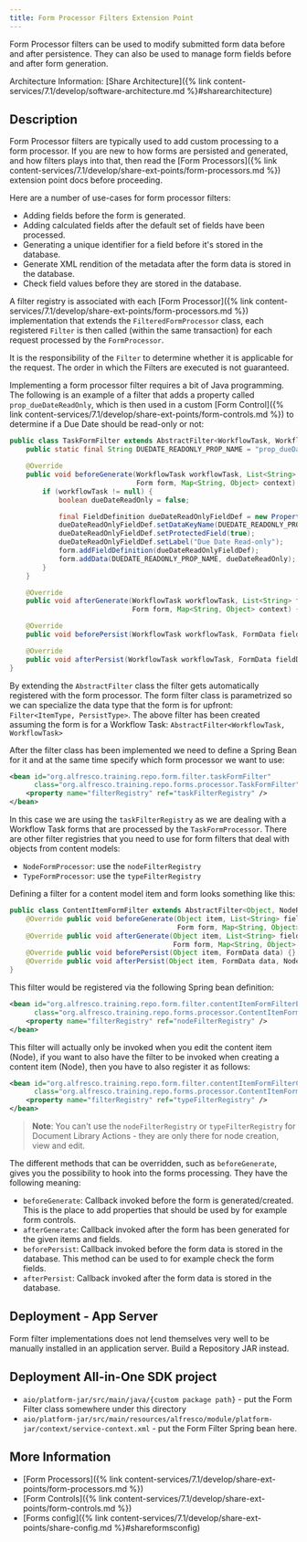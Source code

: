 ```yaml
---
title: Form Processor Filters Extension Point
---
```


Form Processor filters can be used to modify submitted form data before and after persistence. They can also be used to 
manage form fields before and after form generation.

Architecture Information: [Share Architecture]({% link content-services/7.1/develop/software-architecture.md %}#sharearchitecture)

## Description

Form Processor filters are typically used to add custom processing to a form processor. If you are new to how forms are 
persisted and generated, and how filters plays into that, then read the 
[Form Processors]({% link content-services/7.1/develop/share-ext-points/form-processors.md %}) extension point docs before proceeding.

Here are a number of use-cases for form processor filters:

* Adding fields before the form is generated.
* Adding calculated fields after the default set of fields have been processed.
* Generating a unique identifier for a field before it's stored in the database.
* Generate XML rendition of the metadata after the form data is stored in the database.
* Check field values before they are stored in the database.

A filter registry is associated with each [Form Processor]({% link content-services/7.1/develop/share-ext-points/form-processors.md %}) 
implementation that extends the `FilteredFormProcessor` class, each registered `Filter` is then called 
(within the same transaction) for each request processed by the `FormProcessor`.

It is the responsibility of the `Filter` to determine whether it is applicable for the request. The order in which the 
Filters are executed is not guaranteed.

Implementing a form processor filter requires a bit of Java programming. The following is an example of a filter that 
adds a property called `prop_dueDateReadOnly`, which is then used in a custom [Form Control]({% link content-services/7.1/develop/share-ext-points/form-controls.md %}) 
to determine if a Due Date should be read-only or not:

```java
public class TaskFormFilter extends AbstractFilter<WorkflowTask, WorkflowTask> {
    public static final String DUEDATE_READONLY_PROP_NAME = "prop_dueDateReadOnly";

    @Override
    public void beforeGenerate(WorkflowTask workflowTask, List<String> fields, List<String> forcedFields,
                               Form form, Map<String, Object> context) {
        if (workflowTask != null) {
            boolean dueDateReadOnly = false;

            final FieldDefinition dueDateReadOnlyFieldDef = new PropertyFieldDefinition("dueDateReadOnly", "d:boolean");
            dueDateReadOnlyFieldDef.setDataKeyName(DUEDATE_READONLY_PROP_NAME);
            dueDateReadOnlyFieldDef.setProtectedField(true);
            dueDateReadOnlyFieldDef.setLabel("Due Date Read-only");
            form.addFieldDefinition(dueDateReadOnlyFieldDef);
            form.addData(DUEDATE_READONLY_PROP_NAME, dueDateReadOnly);
        }
    }

    @Override
    public void afterGenerate(WorkflowTask workflowTask, List<String> fields, List<String> forcedFields,
                              Form form, Map<String, Object> context) {}

    @Override
    public void beforePersist(WorkflowTask workflowTask, FormData fieldDatas) {}

    @Override
    public void afterPersist(WorkflowTask workflowTask, FormData fieldDatas, WorkflowTask workflowTask1) {}
}
```

By extending the `AbstractFilter` class the filter gets automatically registered with the form processor. The form filter 
class is parametrized so we can specialize the data type that the form is for upfront: `Filter<ItemType, PersistType>`. 
The above filter has been created assuming the form is for a Workflow Task: `AbstractFilter<WorkflowTask, WorkflowTask>`

After the filter class has been implemented we need to define a Spring Bean for it and at the same time specify which 
form processor we want to use:

```xml
<bean id="org.alfresco.training.repo.form.filter.taskFormFilter"
      class="org.alfresco.training.repo.forms.processor.TaskFormFilter" parent="baseFormFilter">
    <property name="filterRegistry" ref="taskFilterRegistry" />
</bean>
```

In this case we are using the `taskFilterRegistry` as we are dealing with a Workflow Task forms that are processed by 
the `TaskFormProcessor`. There are other filter registries that you need to use for form filters that deal with objects 
from content models:

* `NodeFormProcessor`: use the `nodeFilterRegistry`
* `TypeFormProcessor`: use the `typeFilterRegistry`

Defining a filter for a content model item and form looks something like this:

```java
public class ContentItemFormFilter extends AbstractFilter<Object, NodeRef> {
    @Override public void beforeGenerate(Object item, List<String> fields, List forcedFields,
                                         Form form, Map<String, Object> context) {}
    @Override public void afterGenerate(Object item, List<String> fields, List forcedFields,
                                        Form form, Map<String, Object> context) {}
    @Override public void beforePersist(Object item, FormData data) {}
    @Override public void afterPersist(Object item, FormData data, NodeRef persistedObject) {}
}
```

This filter would be registered via the following Spring bean definition:

```xml
<bean id="org.alfresco.training.repo.form.filter.contentItemFormFilterEdit"
      class="org.alfresco.training.repo.forms.processor.ContentItemFormFilter" parent="baseFormFilter">
    <property name="filterRegistry" ref="nodeFilterRegistry" />
</bean>
```

This filter will actually only be invoked when you edit the content item (Node), if you want to also have the filter to 
be invoked when creating a content item (Node), then you have to also register it as follows:

```xml
<bean id="org.alfresco.training.repo.form.filter.contentItemFormFilterCreate"
      class="org.alfresco.training.repo.forms.processor.ContentItemFormFilter" parent="baseFormFilter">
    <property name="filterRegistry" ref="typeFilterRegistry" />
</bean>
```

>**Note**: You can't use the `nodeFilterRegistry` or `typeFilterRegistry` for Document Library Actions - they are only there for node creation, view and edit.

The different methods that can be overridden, such as `beforeGenerate`, gives you the possibility to hook into the 
forms processing. They have the following meaning:

* `beforeGenerate`: Callback invoked before the form is generated/created. This is the place to add properties that should be used by for example form controls.
* `afterGenerate`: Callback invoked after the form has been generated for the given items and fields.
* `beforePersist`: Callback invoked before the form data is stored in the database. This method can be used to for example check the form fields.
* `afterPersist`: Callback invoked after the form data is stored in the database.

## Deployment - App Server

Form filter implementations does not lend themselves very well to be manually installed in an application server.
Build a Repository JAR instead.

## Deployment All-in-One SDK project

* `aio/platform-jar/src/main/java/{custom package path}` - put the Form Filter class somewhere under this directory
* `aio/platform-jar/src/main/resources/alfresco/module/platform-jar/context/service-context.xml` - put the Form Filter Spring bean here.

## More Information

* [Form Processors]({% link content-services/7.1/develop/share-ext-points/form-processors.md %})
* [Form Controls]({% link content-services/7.1/develop/share-ext-points/form-controls.md %})
* [Forms config]({% link content-services/7.1/develop/share-ext-points/share-config.md %}#shareformsconfig)